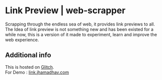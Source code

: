 # Link Preview | web-scrapper

Scrapping through the endless sea of web, it provides link previews to all. </br>
The Idea of link preview is not something new and has been existed for a while now, 
this is a version of it made to experiment, learn and improve the web experience.

## Additional info

This is hosted on [Glitch](https://glitch.com/). </br>
For Demo : [link.jhamadhav.com](https://link.jhamadhav.com)
